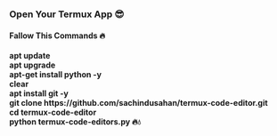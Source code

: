 








<h3> Open Your Termux App 😎</h3>
<h4> Fallow This Commands 🔥</h4>
<p><b>
  apt update <br>
  apt upgrade <br>
  apt-get install python -y <br>
  clear<br>
  apt install git -y<br>
  git clone https://github.com/sachindusahan/termux-code-editor.git
  <br> cd termux-code-editor <br>
  python termux-code-editors.py
  🔥💧

  
  </b></p>
